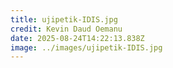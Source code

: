 ```yaml
---
title: ujipetik-IDIS.jpg
credit: Kevin Daud Oemanu
date: 2025-08-24T14:22:13.838Z
image: ../images/ujipetik-IDIS.jpg
---
```


